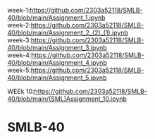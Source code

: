 week-1:https://github.com/2303a52118/SMLB-40/blob/main/Assignment_1.ipynb                                                                                                                  
week-2:https://github.com/2303a52118/SMLB-40/blob/main/Assignment_2_(2)_(1).ipynb                                                        
week-3:https://github.com/2303a52118/SMLB-40/blob/main/Assignment_3.ipynb                                                                     
week-4:https://github.com/2303a52118/SMLB-40/blob/main/Assignment_4.ipynb                                                          
week-5:https://github.com/2303a52118/SMLB-40/blob/main/Assignment_5.ipynb   

WEEk 10:https://github.com/2303a52118/SMLB-40/blob/main/(SML)Assignment_10.ipynb                                                 
# SMLB-40
